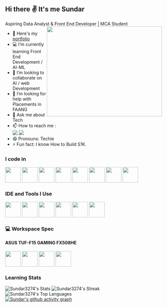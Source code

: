 ## Hi there ✌️ It's me Sundar
Aspiring Data Analyst & Front End Developer | MCA Student  
<img align="right" width="370" height="290" src="https://i.pinimg.com/originals/47/f0/34/47f0342cec72b800463bf003eac1257e.gif">
- 🔭 Here's my [portfolio](https://linktr.ee/sundar24/)                                                 
- 💻 I’m currently learning Front End Development / AI-ML
- 👯 I’m looking to collaborate on AI / web Development
- 🤔 I’m looking for help with Placements in FAANG
- 💬 Ask me about Tech
- 📫 How to reach me :
<br /> [<img src="https://img.shields.io/badge/Twitter-1DA1F2?style=for-the-badge&logo=twitter&logoColor=white" />](https://twitter.com/_speedy24) [<img src="https://img.shields.io/badge/LinkedIn-0077B5?style=for-the-badge&logo=linkedin&logoColor=white" />](https://www.linkedin.com/in/sundars24)
- 😄 Pronouns: Techie
- ⚡ Fun fact: I know How to Build S1K.

### I code in
<img height="50" width="50" src="https://img.icons8.com/color/48/000000/python.png" /> <img height="50" width="50" src="https://img.icons8.com/color/48/000000/c-programming.png" /> <img height="50" width="50" src="https://img.icons8.com/color/48/000000/java-coffee-cup-logo.png" /> <img height="50" width="50" src="https://img.icons8.com/color/48/000000/html-5.png" /> <img height="50" width="50" src="https://img.icons8.com/color/48/000000/css3.png" /> <img height="50" width="50" src="https://img.icons8.com/?size=100&id=0Da6k7SMq0hs&format=png&color=000000"/> <img height="50" width="50" src="https://img.icons8.com/?size=100&id=62452&format=png&color=000000 "/> <img height="50" width="50" src="https://img.icons8.com/color/48/000000/mysql-logo.png"/> 

### IDE and Tools I Use
<img height="50" width="50" src="https://img.icons8.com/color/48/000000/visual-studio-code-2019.png"/> <img height="50" width="50" src="https://img.icons8.com/color/48/000000/pycharm.png"/> <img height="50" width="50" src="https://img.icons8.com/color/50/000000/git.png"/> <img height="50" width="50" src="https://www.bbminfo.com/assets/images/lang-logo/r.gif"/> <img height="50" width="50" src="https://taiwebs.com/upload/icons/photoshop-express-icon.png"/> <img height="50" width="50" src="https://cdn.iconscout.com/icon/free/png-256/free-microsoft-excel-1411847-1194336.png?f=webp"/>


### 💻 Workspace Spec
#### ASUS TUF-F15 GAMING FX508HE
<img height="50" width="50" src="https://www.laptopservicecenterjaipur.co.in/wp-content/uploads/2014/12/Asus-service-center-jaipur.png"/> <img height="50" width="50" src="https://www.techpowerup.com/review/asus-tuf-gaming-alliance-revisited/images/small.png"/> <img height="50" width="50" src="https://cdn.pointandplace.com/services/badge/intel/cpu/icon/core-i7-11th.jpg" /> <img height="50" width="50" src="https://www.tenforums.com/attachments/graphic-cards/211621d1541691462t-latest-nvidia-geforce-graphics-drivers-windows-10-a-nvidia.png"/>

### Learning Stats
![Sundar3274's Stats](https://github-readme-stats.vercel.app/api?username=Sundar3274&theme=vue-dark&show_icons=true&hide_border=true&count_private=true)
![Sundar3274's Streak](https://github-readme-streak-stats.herokuapp.com/?user=Sundar3274&theme=vue-dark&hide_border=true)
![Sundar3274's Top Languages](https://github-readme-stats.vercel.app/api/top-langs/?username=Sundar3274&theme=vue-dark&show_icons=true&hide_border=true&layout=compact)
<br />
[![Sundar's github activity graph](https://github-readme-activity-graph.vercel.app/graph?username=Sundar3274&bg_color=ffcfe9&color=9e4c98&line=9e4c98&point=403d3d&area=true&hide_border=true)](https://github.com/Sundar3274/github-readme-activity-graph)

